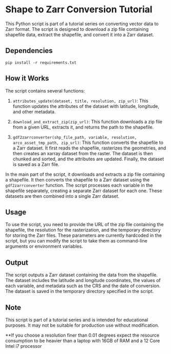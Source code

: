 # Shape to Zarr Conversion Tutorial

This Python script is part of a tutorial series on converting vector data to Zarr format. The script is designed to download a zip file containing shapefile data, extract the shapefile, and convert it into a Zarr dataset.

## Dependencies

    pip install -r requirements.txt

## How it Works

The script contains several functions:

1. `attributes_update(dataset, title, resolution, zip_url)`: This function updates the attributes of the dataset with latitude, longitude, and other metadata.

2. `download_and_extract_zip(zip_url)`: This function downloads a zip file from a given URL, extracts it, and returns the path to the shapefile.

3. `gdf2zarrconverter(shp_file_path, variable, resolution, arco_asset_tmp_path, zip_url)`: This function converts the shapefile to a Zarr dataset. It first reads the shapefile, rasterizes the geometries, and then creates an xarray dataset from the raster. The dataset is then chunked and sorted, and the attributes are updated. Finally, the dataset is saved as a Zarr file.

In the main part of the script, it downloads and extracts a zip file containing a shapefile. It then converts the shapefile to a Zarr dataset using the `gdf2zarrconverter` function. The script processes each variable in the shapefile separately, creating a separate Zarr dataset for each one. These datasets are then combined into a single Zarr dataset.

## Usage

To use the script, you need to provide the URL of the zip file containing the shapefile, the resolution for the rasterization, and the temporary directory for storing the Zarr files. These parameters are currently hardcoded in the script, but you can modify the script to take them as command-line arguments or environment variables.

## Output

The script outputs a Zarr dataset containing the data from the shapefile. The dataset includes the latitude and longitude coordinates, the values of each variable, and metadata such as the CRS and the date of conversion. The dataset is saved in the temporary directory specified in the script.

## Note

This script is part of a tutorial series and is intended for educational purposes. It may not be suitable for production use without modification.


**If you choose a resolution finer than 0.01 degrees expect the resource consumption to be heavier than a laptop with 16GB of RAM and a 12 Core Intel i7 processor
